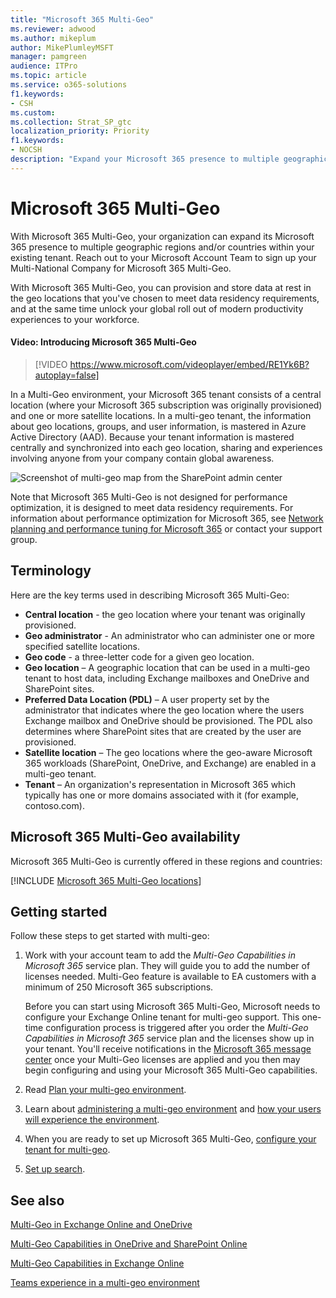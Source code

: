 ```yaml
---
title: "Microsoft 365 Multi-Geo"
ms.reviewer: adwood
ms.author: mikeplum
author: MikePlumleyMSFT
manager: pamgreen
audience: ITPro
ms.topic: article
ms.service: o365-solutions
f1.keywords:
- CSH
ms.custom: 
ms.collection: Strat_SP_gtc
localization_priority: Priority
f1.keywords:
- NOCSH
description: "Expand your Microsoft 365 presence to multiple geographic regions with Microsoft 365 Multi-Geo."
---
```


# Microsoft 365 Multi-Geo

With Microsoft 365 Multi-Geo, your organization can expand its Microsoft 365 presence to multiple geographic regions and/or countries within your existing tenant. Reach out to your Microsoft Account Team to sign up your Multi-National Company for Microsoft 365 Multi-Geo.
  
With Microsoft 365 Multi-Geo, you can provision and store data at rest in the geo locations that you've chosen to meet data residency requirements, and at the same time unlock your global roll out of modern productivity experiences to your workforce.

#### Video: Introducing Microsoft 365 Multi-Geo

> [!VIDEO https://www.microsoft.com/videoplayer/embed/RE1Yk6B?autoplay=false]

In a Multi-Geo environment, your Microsoft 365 tenant consists of a central location (where your Microsoft 365 subscription was originally provisioned) and one or more satellite locations. In a multi-geo tenant, the information about geo locations, groups, and user information, is mastered in Azure Active Directory (AAD). Because your tenant information is mastered centrally and synchronized into each geo location, sharing and experiences involving anyone from your company contain global awareness.

![Screenshot of multi-geo map from the SharePoint admin center](media/multi-geo-world-map.png)

Note that Microsoft 365 Multi-Geo is not designed for performance optimization, it is designed to meet data residency requirements. For information about performance optimization for Microsoft 365, see [Network planning and performance tuning for Microsoft 365](https://support.office.com/article/e5f1228c-da3c-4654-bf16-d163daee8848) or contact your support group.

## Terminology

Here are the key terms used in describing Microsoft 365 Multi-Geo:

- **Central location** - the geo location where your tenant was originally provisioned.
- **Geo administrator** - An administrator who can administer one or more specified satellite locations.
- **Geo code** - a three-letter code for a given geo location.
- **Geo location** – A geographic location that can be used in a multi-geo tenant to host data, including Exchange mailboxes and OneDrive and SharePoint sites.
- **Preferred Data Location (PDL)** – A user property set by the administrator that indicates where the geo location where the users Exchange mailbox and OneDrive should be provisioned. The PDL also determines where SharePoint sites that are created by the user are provisioned.
- **Satellite location** – The geo locations where the geo-aware Microsoft 365 workloads (SharePoint, OneDrive, and Exchange) are enabled in a multi-geo tenant.
- **Tenant** – An organization's representation in Microsoft 365 which typically has one or more domains associated with it (for example, contoso.com).

## Microsoft 365 Multi-Geo availability

Microsoft 365 Multi-Geo is currently offered in these regions and countries:

[!INCLUDE [Microsoft 365 Multi-Geo locations](includes/office-365-multi-geo-locations.md)]

## Getting started

Follow these steps to get started with multi-geo:

1. Work with your account team to add the _Multi-Geo Capabilities in Microsoft 365_ service plan. They will guide you to add the number of licenses needed. Multi-Geo feature is available to EA customers with a minimum of 250 Microsoft 365 subscriptions.

   Before you can start using Microsoft 365 Multi-Geo, Microsoft needs to configure your Exchange Online tenant for multi-geo support. This one-time configuration process is triggered after you order the *Multi-Geo Capabilities in Microsoft 365* service plan and the licenses show up in your tenant. You'll receive notifications in the [Microsoft 365 message center](https://support.office.com/article/38FB3333-BFCC-4340-A37B-DEDA509C2093) once your Multi-Geo licenses are applied and you then may begin configuring and using your Microsoft 365 Multi-Geo capabilities.

2. Read [Plan your multi-geo environment](plan-for-multi-geo.md).

3. Learn about [administering a multi-geo environment](administering-a-multi-geo-environment.md) and [how your users will experience the environment](multi-geo-user-experience.md).

4. When you are ready to set up Microsoft 365 Multi-Geo, [configure your tenant for multi-geo](multi-geo-tenant-configuration.md).

5. [Set up search](configure-search-for-multi-geo.md).

## See also

[Multi-Geo in Exchange Online and OneDrive](https://Aka.ms/GoMultiGeo)

[Multi-Geo Capabilities in OneDrive and SharePoint Online](https://docs.microsoft.com/office365/enterprise/multi-geo-capabilities-in-onedrive-and-sharepoint-online-in-office-365)

[Multi-Geo Capabilities in Exchange Online](https://docs.microsoft.com/office365/enterprise/multi-geo-capabilities-in-exchange-online)

[Teams experience in a multi-geo environment](https://docs.microsoft.com/microsoftteams/teams-experience-o365odb-spo-multi-geo)
